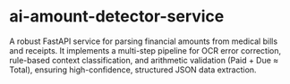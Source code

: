 # ai-amount-detector-service
A robust FastAPI service for parsing financial amounts from medical bills and receipts. It implements a multi-step pipeline for OCR error correction, rule-based context classification, and arithmetic validation (Paid + Due ≈ Total), ensuring high-confidence, structured JSON data extraction.
